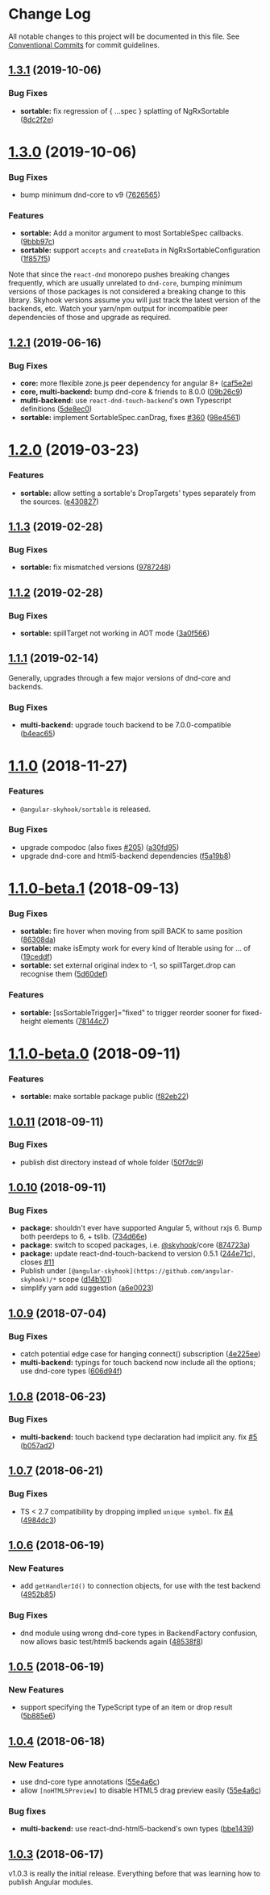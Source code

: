 # Change Log

All notable changes to this project will be documented in this file.
See [Conventional Commits](https://conventionalcommits.org) for commit guidelines.

## [1.3.1](https://github.com/cormacrelf/angular-skyhook/compare/v1.3.0...v1.3.1) (2019-10-06)


### Bug Fixes

* **sortable:** fix regression of { ...spec } splatting of NgRxSortable ([8dc2f2e](https://github.com/cormacrelf/angular-skyhook/commit/8dc2f2e))





# [1.3.0](https://github.com/cormacrelf/angular-skyhook/compare/v1.2.1...v1.3.0) (2019-10-06)


### Bug Fixes

* bump minimum dnd-core to v9 ([7626565](https://github.com/cormacrelf/angular-skyhook/commit/7626565))


### Features

* **sortable:** Add a monitor argument to most SortableSpec callbacks. ([9bbb97c](https://github.com/cormacrelf/angular-skyhook/commit/9bbb97c))
* **sortable:** support `accepts` and `createData` in NgRxSortableConfiguration ([1f857f5](https://github.com/cormacrelf/angular-skyhook/commit/1f857f5))





Note that since the `react-dnd` monorepo pushes breaking changes frequently, 
which are usually unrelated to `dnd-core`, bumping minimum versions of those 
packages is not considered a breaking change to this library. Skyhook versions 
assume you will just track the latest version of the backends, etc. Watch your 
yarn/npm output for incompatible peer dependencies of those and upgrade as 
required.

## [1.2.1](https://github.com/cormacrelf/angular-skyhook/compare/v1.2.0...v1.2.1) (2019-06-16)


### Bug Fixes

* **core:** more flexible zone.js peer dependency for angular 8+ ([caf5e2e](https://github.com/cormacrelf/angular-skyhook/commit/caf5e2e))
* **core, multi-backend:** bump dnd-core & friends to 8.0.0 ([09b26c9](https://github.com/cormacrelf/angular-skyhook/commit/09b26c9))
* **multi-backend:** use `react-dnd-touch-backend`'s own Typescript definitions ([5de8ec0](https://github.com/cormacrelf/angular-skyhook/commit/5de8ec0))
* **sortable:** implement SortableSpec.canDrag, fixes [#360](https://github.com/cormacrelf/angular-skyhook/issues/360) ([98e4561](https://github.com/cormacrelf/angular-skyhook/commit/98e4561))





# [1.2.0](https://github.com/cormacrelf/angular-skyhook/compare/v1.1.3...v1.2.0) (2019-03-23)


### Features

* **sortable:** allow setting a sortable's DropTargets' types separately from the sources. ([e430827](https://github.com/cormacrelf/angular-skyhook/commit/e430827))





## [1.1.3](https://github.com/cormacrelf/angular-skyhook/compare/v1.1.2...v1.1.3) (2019-02-28)


### Bug Fixes

* **sortable:** fix mismatched versions ([9787248](https://github.com/cormacrelf/angular-skyhook/commit/9787248))





## [1.1.2](https://github.com/cormacrelf/angular-skyhook/compare/v1.1.1...v1.1.2) (2019-02-28)


### Bug Fixes

* **sortable:** spillTarget not working in AOT mode ([3a0f566](https://github.com/cormacrelf/angular-skyhook/commit/3a0f566))





## [1.1.1](https://github.com/cormacrelf/angular-skyhook/compare/v1.1.0...v1.1.1) (2019-02-14)

Generally, upgrades through a few major versions of dnd-core and backends.


### Bug Fixes

* **multi-backend:** upgrade touch backend to be 7.0.0-compatible ([b4eac65](https://github.com/cormacrelf/angular-skyhook/commit/b4eac65))





# [1.1.0](https://github.com/cormacrelf/angular-skyhook/compare/v1.1.0-beta.1...v1.1.0) (2018-11-27)

### Features

* `@angular-skyhook/sortable` is released.

### Bug Fixes

* upgrade compodoc (also fixes [#205](https://github.com/cormacrelf/angular-skyhook/issues/205)) ([a30fd95](https://github.com/cormacrelf/angular-skyhook/commit/a30fd95))
* upgrade dnd-core and html5-backend dependencies ([f5a19b8](https://github.com/cormacrelf/angular-skyhook/commit/f5a19b8))





<a name="1.1.0-beta.1"></a>
# [1.1.0-beta.1](https://github.com/cormacrelf/angular-skyhook/compare/v1.1.0-beta.0...v1.1.0-beta.1) (2018-09-13)


### Bug Fixes

* **sortable:** fire hover when moving from spill BACK to same position ([86308da](https://github.com/cormacrelf/angular-skyhook/commit/86308da))
* **sortable:** make isEmpty work for every kind of Iterable<Data> using for ... of ([19ceddf](https://github.com/cormacrelf/angular-skyhook/commit/19ceddf))
* **sortable:** set external original index to -1, so spillTarget.drop can recognise them ([5d60def](https://github.com/cormacrelf/angular-skyhook/commit/5d60def))


### Features

* **sortable:** [ssSortableTrigger]="fixed" to trigger reorder sooner for fixed-height elements ([78144c7](https://github.com/cormacrelf/angular-skyhook/commit/78144c7))





<a name="1.1.0-beta.0"></a>
# [1.1.0-beta.0](https://github.com/cormacrelf/angular-skyhook/compare/v1.0.11...v1.1.0-beta.0) (2018-09-11)


### Features

* **sortable:** make sortable package public ([f82eb22](https://github.com/cormacrelf/angular-skyhook/commit/f82eb22))





<a name="1.0.11"></a>
## [1.0.11](https://github.com/cormacrelf/angular-skyhook/compare/v1.0.10...v1.0.11) (2018-09-11)


### Bug Fixes

* publish dist directory instead of whole folder ([50f7dc9](https://github.com/cormacrelf/angular-skyhook/commit/50f7dc9))





<a name="1.0.10"></a>
## [1.0.10](https://github.com/cormacrelf/angular-skyhook/compare/v1.0.9...v1.0.10) (2018-09-11)


### Bug Fixes

* **package:** shouldn't ever have supported Angular 5, without rxjs 6. Bump both peerdeps to 6, + tslib. ([734d66e](https://github.com/cormacrelf/angular-skyhook/commit/734d66e))
* **package:** switch to scoped packages, i.e. [@skyhook](https://github.com/skyhook)/core ([874723a](https://github.com/cormacrelf/angular-skyhook/commit/874723a))
* **package:** update react-dnd-touch-backend to version 0.5.1 ([244e71c](https://github.com/cormacrelf/angular-skyhook/commit/244e71c)), closes [#11](https://github.com/cormacrelf/angular-skyhook/issues/11)
* Publish under `[@angular-skyhook](https://github.com/angular-skyhook)/*` scope ([d14b101](https://github.com/cormacrelf/angular-skyhook/commit/d14b101))
* simplify yarn add suggestion ([a6e0023](https://github.com/cormacrelf/angular-skyhook/commit/a6e0023))





<a name="1.0.9"></a>
## [1.0.9](https://github.com/cormacrelf/angular-skyhook/compare/v1.0.8...v1.0.9) (2018-07-04)


### Bug Fixes

* catch potential edge case for hanging connect() subscription ([4e225ee](https://github.com/cormacrelf/angular-skyhook/commit/4e225ee))
* **multi-backend:** typings for touch backend now include all the options; use dnd-core types ([606d94f](https://github.com/cormacrelf/angular-skyhook/commit/606d94f))



<a name="1.0.8"></a>
## [1.0.8](https://github.com/cormacrelf/angular-skyhook/compare/v1.0.7...v1.0.8) (2018-06-23)


### Bug Fixes

* **multi-backend:** touch backend type declaration had implicit any. fix [#5](https://github.com/cormacrelf/angular-skyhook/issues/5) ([b057ad2](https://github.com/cormacrelf/angular-skyhook/commit/b057ad2))


<a name="1.0.7"></a>
## [1.0.7](https://github.com/cormacrelf/angular-skyhook/compare/v1.0.6...v1.0.7) (2018-06-21)

### Bug Fixes

* TS < 2.7 compatibility by dropping implied `unique symbol`. fix
[#4](https://github.com/cormacrelf/angular-skyhook/issues/4)
([4984dc3](https://github.com/cormacrelf/angular-skyhook/commit/4984dc3))


<a name="1.0.6"></a>
## [1.0.6](https://github.com/cormacrelf/angular-skyhook/compare/v1.0.5...v1.0.6) (2018-06-19)

### New Features

* add `getHandlerId()` to connection objects, for use with the test backend
  ([4952b85](https://github.com/cormacrelf/angular-skyhook/commit/4952b85))

### Bug Fixes

* dnd module using wrong dnd-core types in BackendFactory confusion, now allows
  basic test/html5 backends again
  ([48538f8](https://github.com/cormacrelf/angular-skyhook/commit/48538f8))

<a name="1.0.5"></a>
## [1.0.5](https://github.com/cormacrelf/angular-skyhook/compare/v1.0.4...v1.0.5) (2018-06-19)

### New Features

* support specifying the TypeScript type of an item or drop result
  ([5b885e6](https://github.com/cormacrelf/angular-skyhook/commit/5b885e6))

<a name="1.0.4"></a>
## [1.0.4](https://github.com/cormacrelf/angular-skyhook/compare/v1.0.3...v1.0.4) (2018-06-18)

### New Features

* use dnd-core type annotations
  ([55e4a6c](https://github.com/cormacrelf/angular-skyhook/commit/55e4a6c))
* allow `[noHTML5Preview]` to disable HTML5 drag preview easily
  ([55e4a6c](https://github.com/cormacrelf/angular-skyhook/commit/55e4a6c))

### Bug fixes

* **multi-backend:** use react-dnd-html5-backend's own types 
  ([bbe1439](https://github.com/cormacrelf/angular-skyhook/commit/bbe1439))

<a name="1.0.3"></a>
## [1.0.3](https://github.com/cormacrelf/angular-skyhook/compare/v1.0.0...v1.0.3) (2018-06-17)

v1.0.3 is really the initial release. Everything before that was learning how to
publish Angular modules.
